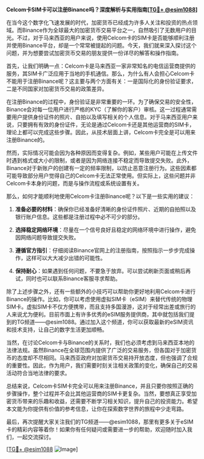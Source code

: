 **Celcom卡SIM卡可以注册Binance吗？深度解析与实用指南[[TG💪+ @esim1088](https://t.me/s/esim1088)]**

在当今这个数字化飞速发展的时代，加密货币已经成为许多人关注和投资的热点领域。而Binance作为全球最大的加密货币交易平台之一，自然吸引了无数用户的目光。不过，对于马来西亚的用户来说，使用Celcom卡的SIM卡是否能够顺利注册并使用Binance平台，却是一个常常被提起的问题。今天，我们就来深入探讨这个问题，并为想要尝试加密货币交易的朋友提供一份详尽的解答和操作指南。

首先，让我们明确一点：Celcom卡是马来西亚一家非常知名的电信运营商提供的服务，其SIM卡广泛应用于当地的手机通信。那么，为什么有人会担心Celcom卡不能用于注册Binance呢？这主要与两个方面有关：一是国际化的身份验证要求，二是不同国家对加密货币交易的政策差异。

在注册Binance的过程中，身份验证是非常重要的一环。为了确保交易的安全性，Binance会对每一位用户进行严格的KYC（了解你的客户）审核。这一过程通常需要用户提供身份证件的照片、自拍以及填写相关的个人信息。对于马来西亚用户来说，只要拥有有效的身份证件，无论是通过Celcom卡还是其他运营商的SIM卡，理论上都可以完成这些步骤。因此，从技术层面上讲，Celcom卡完全是可以用来注册Binance的。

然而，实际情况可能会因为各种原因而变得复杂。例如，某些用户可能在上传文件时遇到格式或大小的限制，或者是因为网络连接不稳定而导致提交失败。此外，Binance对于新账户的创建有一定的频率限制，以防止恶意注册行为。这些因素都可能导致部分用户觉得自己的Celcom卡无法正常使用。但实际上，这些问题并非Celcom卡本身的问题，而是与操作流程或系统设置有关。

那么，如何才能顺利地使用Celcom卡注册Binance呢？以下是一些实用的建议：

1. **准备必要的材料**：确保你已经准备好清晰的身份证件照片、近期的自拍照以及银行账户信息。这些都是注册过程中必不可少的部分。

2. **选择稳定网络环境**：尽量在一个信号良好且稳定的网络环境中进行操作，避免因网络问题导致提交失败。

3. **遵循官方指引**：仔细阅读Binance官网上的注册指南，按照指示一步步完成操作，这样可以大大减少出错的可能性。

4. **保持耐心**：如果遇到任何问题，不要急于放弃。可以尝试刷新页面或稍后再试，同时也可以联系Binance客服寻求帮助。

除了上述步骤之外，还有一些额外的小技巧可以帮助你更好地利用Celcom卡进行Binance的操作。比如，你可以考虑使用虚拟SIM卡（eSIM）来替代传统的物理SIM卡。虚拟SIM卡不仅方便携带，而且支持多国漫游，这对于经常出差或旅行的人来说尤为便利。目前市面上有许多优秀的eSIM服务提供商，其中就包括我们提到的TG频道——@esim1088。通过加入这个频道，你可以获取最新的eSIM资讯和技术支持，让自己的数字生活更加顺畅。

当然，在讨论Celcom卡与Binance的关系时，我们也必须考虑到马来西亚本地的法律法规。虽然Binance在全球范围内提供了广泛的交易服务，但各国对于加密货币的态度却不尽相同。马来西亚政府对加密货币交易持开放态度，但也强调了合规的重要性。因此，作为用户，我们需要时刻关注相关政策的变化，确保自己的交易活动符合当地法律的要求。

总结来说，Celcom卡SIM卡完全可以用来注册Binance，并且只要你按照正确的步骤操作，整个过程并不会比其他运营商的SIM卡更复杂。当然，要想真正享受加密货币带来的乐趣和收益，还需要不断学习相关知识，提升自己的投资能力。希望本文能为你提供有价值的参考信息，让你在探索数字世界的旅程中少走弯路。

最后，再次提醒大家关注我们的TG频道——@esim1088，那里有更多关于eSIM卡的精彩内容等着你！如果你有任何疑问或需要进一步的帮助，欢迎随时加入我们，一起交流探讨。

[[TG💪+ @esim1088](https://t.me/s/esim1088) ![Image](https://i.postimg.cc/4NQfJmqS/Snipaste-2025-05-13-00-14-12.png)]